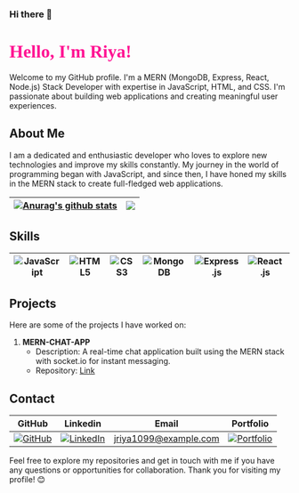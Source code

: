 ### Hi there 👋

# <span style="font-family: 'Lucida Handwriting', cursive; font-size: 32px; color: #ff1493;">Hello, I'm Riya!</span>

Welcome to my GitHub profile. I'm a MERN (MongoDB, Express, React, Node.js) Stack Developer with expertise in JavaScript, HTML, and CSS. I'm passionate about building web applications and creating meaningful user experiences.

## About Me

I am a dedicated and enthusiastic developer who loves to explore new technologies and improve my skills constantly. My journey in the world of programming began with JavaScript, and since then, I have honed my skills in the MERN stack to create full-fledged web applications.
  
| <a href="https://github.com/riyajain03/github-readme-stats"><img align="center" src="https://github-readme-stats.vercel.app/api?username=riyajain03&show_icons=true&include_all_commits=true&theme=buefy&hide_border=true" alt="Anurag's github stats" /></a> | <a href="https://github.com/riyajain03/github-readme-stats"><img align="center" src="https://github-readme-stats.vercel.app/api/top-langs/?username=riyajain03&layout=compact&theme=buefy&hide_border=true" /></a> |
| ------------- | ------------- |

## Skills

| ![JavaScript](https://img.shields.io/badge/-JavaScript-ffd700?style=for-the-badge&logo=javascript&logoColor=white) | ![HTML5](https://img.shields.io/badge/-HTML5-e34c26?style=for-the-badge&logo=html5&logoColor=white) | ![CSS3](https://img.shields.io/badge/-CSS3-1572b6?style=for-the-badge&logo=css3&logoColor=white) | ![MongoDB](https://img.shields.io/badge/-MongoDB-47a248?style=for-the-badge&logo=mongodb&logoColor=white) | ![Express.js](https://img.shields.io/badge/-Express.js-000000?style=for-the-badge) | ![React.js](https://img.shields.io/badge/-React.js-61dafb?style=for-the-badge&logo=react&logoColor=black) | ![Node.js](https://img.shields.io/badge/-Node.js-339933?style=for-the-badge&logo=node.js&logoColor=white) |
 | ------------- | ------------- | ------------- | ------------- | ------------- | ------------- | ------------- |

## Projects

Here are some of the projects I have worked on:

1. **MERN-CHAT-APP**
   - Description: A real-time chat application built using the MERN stack with socket.io for instant messaging.
   - Repository: [Link](https://github.com/riyajain03/MERN-CHAT-APP)


## Contact

| GitHub | Linkedin | Email | Portfolio |
| ------------- | ------------- | ------------- | ------------- |
| [![GitHub](https://img.shields.io/badge/-GitHub-black?style=flat&logo=github&logoColor=white)](https://github.com/riyajain03) | [![LinkedIn](https://img.shields.io/badge/-LinkedIn-blue?style=flat&logo=linkedin&logoColor=white)](https://www.linkedin.com/in/riya-jain-33577a242/) | jriya1099@example.com | [![Portfolio](https://img.shields.io/badge/-riya.dev-black?style=flat)](https://www.riya.dev) |

Feel free to explore my repositories and get in touch with me if you have any questions or opportunities for collaboration. Thank you for visiting my profile! 😊
